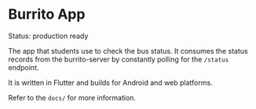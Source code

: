 # Burrito App

Status: production ready

The app that students use to check the bus status. It consumes the status
records from the burrito-server by constantly polling for the `/status`
endpoint.

It is written in Flutter and builds for Android and web platforms.

Refer to the `docs/` for more information.
